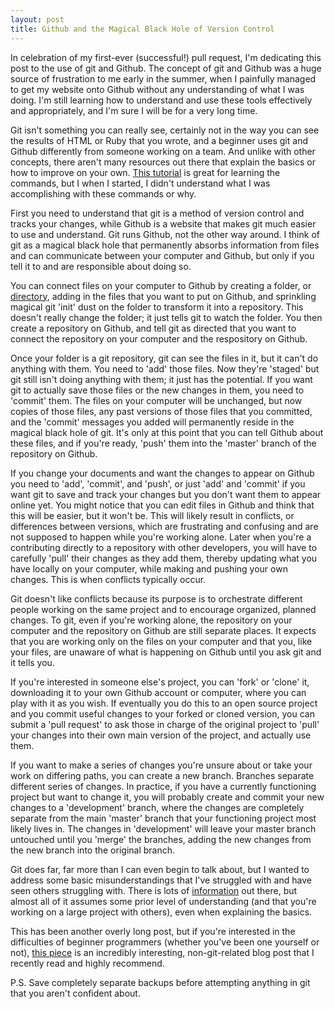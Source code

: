 ```yaml
---
layout: post
title: Github and the Magical Black Hole of Version Control
---
```


In celebration of my first-ever (successful!) pull request, I'm dedicating this post to the use of git and Github. The concept of git and Github was a huge source of frustration to me early in the summer, when I painfully managed to get my website onto Github without any understanding of what I was doing. I'm still learning how to understand and use these tools effectively and appropriately, and I'm sure I will be for a very long time.

Git isn't something you can really see, certainly not in the way you can see the results of HTML or Ruby that you wrote, and a beginner uses git and Github differently from someone working on a team. And unlike with other concepts, there aren't many resources out there that explain the basics or how to improve on your own. [This tutorial](https://try.github.io/levels/1/challenges/1) is great for learning the commands, but I when I started, I didn't understand what I was accomplishing with these commands or why.

First you need to understand that git is a method of version control and tracks your changes, while Github is a website that makes git much easier to use and understand. Git runs Github, not the other way around. I think of git as a magical black hole that permanently absorbs information from files and can communicate between your computer and Github, but only if you tell it to and are responsible about doing so.

You can connect files on your computer to Github by creating a folder, or [directory](http://files.fosswire.com/2007/08/fwunixref.pdf), adding in the files that you want to put on Github, and sprinkling magical git 'init' dust on the folder to transform it into a repository. This doesn't really change the folder; it just tells git to watch the folder. You then create a repository on Github, and tell git as directed that you want to connect the repository on your computer and the respository on Github.

Once your folder is a git repository, git can see the files in it, but it can't do anything with them. You need to 'add' those files. Now they're 'staged' but git still isn't doing anything with them; it just has the potential. If you want git to actually save those files or the new changes in them, you need to 'commit' them. The files on your computer will be unchanged, but now copies of those files, any past versions of those files that you committed, and the 'commit' messages you added will permanently reside in the magical black hole of git. It's only at this point that you can tell Github about these files, and if you're ready, 'push' them into the 'master' branch of the repository on Github.

If you change your documents and want the changes to appear on Github you need to 'add', 'commit', and 'push', or just 'add' and 'commit' if you want git to save and track your changes but you don't want them to appear online yet. You might notice that you can edit files in Github and think that this will be easier, but it won't be. This will likely result in conflicts, or differences between versions, which are frustrating and confusing and are not supposed to happen while you're working alone. Later when you're a contributing directly to a repository with other developers, you will have to carefully 'pull' their changes as they add them, thereby updating what you have locally on your computer, while making and pushing your own changes. This is when conflicts typically occur.

Git doesn't like conflicts because its purpose is to orchestrate different people working on the same project and to encourage organized, planned changes. To git, even if you're working alone, the repository on your computer and the repository on Github are still separate places. It expects that you are working only on the files on your computer and that you, like your files, are unaware of what is happening on Github until you ask git and it tells you.

If you're interested in someone else's project, you can 'fork' or 'clone' it, downloading it to your own Github account or computer, where you can play with it as you wish. If eventually you do this to an open source project and you commit useful changes to your forked or cloned version, you can submit a 'pull request' to ask those in charge of the original project to 'pull' your changes into their own main version of the project, and actually use them.

If you want to make a series of changes you're unsure about or take your work on differing paths, you can create a new branch. Branches separate different series of changes. In practice, if you have a currently functioning project but want to change it, you will probably create and commit your new changes to a 'development' branch, where the changes are completely separate from the main 'master' branch that your functioning project most likely lives in. The changes in 'development' will leave your master branch untouched until you 'merge' the branches, adding the new changes from the new branch into the original branch.

Git does far, far more than I can even begin to talk about, but I wanted to address some basic misunderstandings that I've struggled with and have seen others struggling with. There is lots of [information](https://www.atlassian.com/git/tutorials/setting-up-a-repository) out there, but almost all of it assumes some prior level of understanding (and that you're working on a large project with others), even when explaining the basics.

This has been another overly long post, but if you're interested in the difficulties of beginner programmers (whether you've been one yourself or not), [this piece](http://christinacacioppo.com/blog/learning-online) is an incredibly interesting, non-git-related blog post that I recently read and highly recommend.

P.S. Save completely separate backups before attempting anything in git that you aren't confident about.